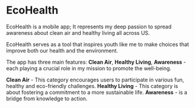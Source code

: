 # EcoHealth

EcoHealth is a mobile app; It represents my deep passion to spread awareness about clean air and healthy living all across US. 

EcoHealth serves as a tool that inspires youth like me to make choices that improve both our health and the environment.

The app has three main features: **Clean Air**, **Healthy Living**, **Awareness** - each playing a crucial role in my mission to promote the well-being.

**Clean Air** - This category encourages users to participate in various fun, healthy and eco-friendly challenges.
**Healthy Living** - This category is about fostering a commitment to a more sustainable life.
**Awareness** -  is a bridge from knowledge to action.
